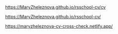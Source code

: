 https://MaryZheleznova.github.io/rsschool-cv/cv

https://MaryZheleznova.github.io/rsschool-cv/

https://maryzheleznova-cv-cross-check.netlify.app/
